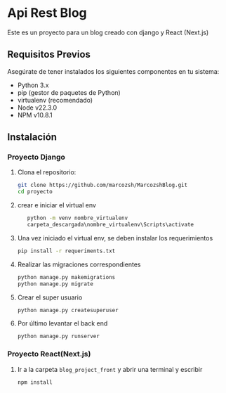 # Api Rest Blog

Este es un proyecto para un blog creado con django y React (Next.js)

## Requisitos Previos

Asegúrate de tener instalados los siguientes componentes en tu sistema:

- Python 3.x
- pip (gestor de paquetes de Python)
- virtualenv (recomendado)
- Node v22.3.0
- NPM v10.8.1

## Instalación

### Proyecto Django
1. Clona el repositorio:

   ```bash
   git clone https://github.com/marcozsh/MarcozshBlog.git
   cd proyecto
   ```
   
2. crear e iniciar el virtual env
   ``` bash
      python -m venv nombre_virtualenv
      carpeta_descargada\nombre_virtualenv\Scripts\activate
   ```

3. Una vez iniciado el virtual env, se deben instalar los requerimientos
   ``` bash
   pip install -r requeriments.txt
   ```

4. Realizar las migraciones correspondientes
   ``` bash
   python manage.py makemigrations
   python manage.py migrate
   ```

5. Crear el super usuario
   ```bash
   python manage.py createsuperuser
   ```

6. Por último levantar el back end
   ```
   python manage.py runserver
   ```

### Proyecto React(Next.js)

1. Ir a la carpeta `blog_project_front` y abrir una terminal y escribir
   ``` bash
   npm install
   ```



